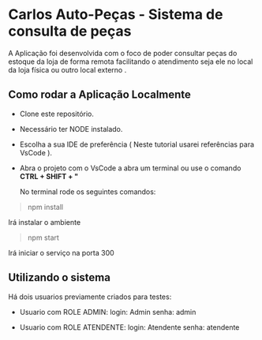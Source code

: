 # Carlos Auto-Peças - Sistema de consulta de peças

A Aplicação foi desenvolvida com o foco de poder consultar peças do estoque da loja de forma remota facilitando o atendimento seja ele no local da loja física ou outro local externo .

## Como rodar a Aplicação Localmente

* Clone este repositório.
* Necessário ter NODE instalado.
* Escolha a sua IDE de preferência ( Neste tutorial usarei referências para VsCode ).
* Abra o projeto com o VsCode a abra um terminal ou use o comando __CTRL + SHIFT + "__

  No terminal rode os seguintes comandos:
  
> npm install


Irá instalar o ambiente

> npm start



Irá iniciar o serviço na porta 300


## Utilizando o sistema

Há dois usuarios previamente criados para testes:
  
* Usuario com ROLE ADMIN:
    login: Admin
    senha: admin

* Usuario com ROLE ATENDENTE:
      login: Atendente
      senha: atendente
